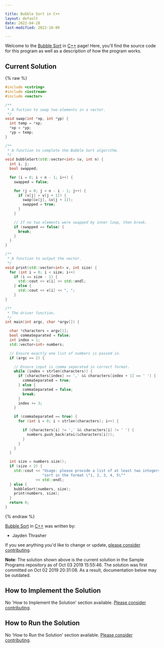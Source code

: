 ```yaml
---

title: Bubble Sort in C++
layout: default
date: 2022-04-28
last-modified: 2022-10-09

---
```


Welcome to the [Bubble Sort](https://sampleprograms.io/projects/bubble-sort) in [C++](https://sampleprograms.io/languages/c-plus-plus) page! Here, you'll find the source code for this program as well as a description of how the program works.

## Current Solution

{% raw %}

```c++
#include <cstring>
#include <iostream>
#include <vector>

/**
 * A fuction to swap two elements in a vector.
 */
void swap(int *xp, int *yp) {
  int temp = *xp;
  *xp = *yp;
  *yp = temp;
}

/**
 * A function to complete the Bubble Sort algorithm.
 */
void bubbleSort(std::vector<int> &v, int n) {
  int i, j;
  bool swapped;

  for (i = 0; i < n - 1; i++) {
    swapped = false;

    for (j = 0; j < n - i - 1; j++) {
      if (v[j] > v[j + 1]) {
        swap(&v[j], &v[j + 1]);
        swapped = true;
      }
    }

    // If no two elements were swapped by inner loop, then break.
    if (swapped == false) {
      break;
    }
  }
}

/**
 * A function to output the vector.
 */
void print(std::vector<int> v, int size) {
  for (int i = 0; i < size; i++)
    if (i == size - 1) {
      std::cout << v[i] << std::endl;
    } else {
      std::cout << v[i] << ", ";
    }
}

/**
 * The driver function.
 */
int main(int argc, char *argv[]) {

  char *characters = argv[1];
  bool commaSeparated = false;
  int index = 1;
  std::vector<int> numbers;

  // Ensure exactly one list of numbers is passed in.
  if (argc == 2) {

    // Ensure input is comma separated in correct format.
    while (index < strlen(characters)) {
      if (characters[index] == ',' && characters[index + 1] == ' ') {
        commaSeparated = true;
      } else {
        commaSeparated = false;
        break;
      }
      index += 3;
    }

    if (commaSeparated == true) {
      for (int i = 0; i < strlen(characters); i++) {

        if (characters[i] != ',' && characters[i] != ' ') {
          numbers.push_back(atoi(&characters[i]));
        }
      }
    }
  }

  int size = numbers.size();
  if (size < 2) {
    std::cout << "Usage: please provide a list of at least two integers to "
                 "sort in the format \"1, 2, 3, 4, 5\""
              << std::endl;
  } else {
    bubbleSort(numbers, size);
    print(numbers, size);
  }
  return 0;
}
```

{% endraw %}

[Bubble Sort](https://sampleprograms.io/projects/bubble-sort) in [C++](https://sampleprograms.io/languages/c-plus-plus) was written by:

- Jayden Thrasher

If you see anything you'd like to change or update, [please consider contributing](https://github.com/TheRenegadeCoder/sample-programs).

**Note**: The solution shown above is the current solution in the Sample Programs repository as of Oct 03 2019 15:55:46. The solution was first committed on Oct 02 2019 20:31:08. As a result, documentation below may be outdated.

## How to Implement the Solution

No 'How to Implement the Solution' section available. [Please consider contributing](https://github.com/TheRenegadeCoder/sample-programs-website).

## How to Run the Solution

No 'How to Run the Solution' section available. [Please consider contributing](https://github.com/TheRenegadeCoder/sample-programs-website).